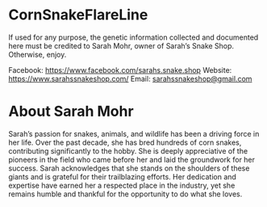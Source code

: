 # CornSnakeFlareLine

If used for any purpose, the genetic information collected and documented here must be credited to Sarah Mohr, owner of Sarah’s Snake Shop. Otherwise, enjoy. 


Facebook: https://www.facebook.com/sarahs.snake.shop
Website: https://www.sarahssnakeshop.com/
Email: sarahssnakeshop@gmail.com

# About Sarah Mohr
 
Sarah’s passion for snakes, animals, and wildlife has been a driving force in her life. Over the past decade, she has bred hundreds of corn snakes, contributing significantly to the hobby. She is deeply appreciative of the pioneers in the field who came before her and laid the groundwork for her success. Sarah acknowledges that she stands on the shoulders of these giants and is grateful for their trailblazing efforts. Her dedication and expertise have earned her a respected place in the industry, yet she remains humble and thankful for the opportunity to do what she loves.
